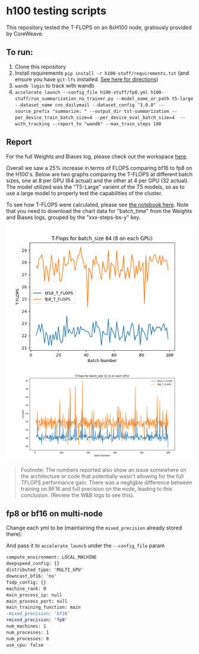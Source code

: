 # h100 testing scripts

This repository tested the T-FLOPS on an 8xH100 node, gratiously provided by CoreWeave. 

## To run:

1. Clone this repository
2. Install requirements `pip install -r h100-stuff/requirements.txt` (and ensure you have `git-lfs` installed. [See here for directions](https://askubuntu.com/questions/799341/how-to-install-git-lfs-on-ubuntu-16-04))
3. `wandb login` to track with wandb
4. `accelerate launch --config_file h100-stuff/fp8.yml h100-stuff/run_summarization_no_trainer.py --model_name_or_path t5-large --dataset_name cnn_dailymail --dataset_config "3.0.0" --source_prefix "summarize: " --output_dir tst-summarization --per_device_train_batch_size=4 --per_device_eval_batch_size=4  --with_tracking --report_to "wandb" --max_train_steps 100`

## Report

For the full Weights and Biases log, please check out the workspace [here](https://wandb.ai/muellerzr/summarization_no_trainer?workspace=user-muellerzr).

Overall we saw a 25% increase in terms of FLOPS comparing bf16 to fp8 on the H100's. Below are two graphs comparing the T-FLOPS at different batch sizes, one at 8 per GPU (64 actual) and the other at 4 per GPU (32 actual). The model utilized was the "T5-Large" varient of the T5 models, so as to use a large model to properly test the capabilities of the cluster.

To see how T-FLOPS were calculated, please see [the notebook here](Calculating_T_FLOPs.ipynb). Note that you need to download the chart data for "batch_time" from the Weights and Biases logs, grouped by the "xxx-steps-bs-y" key.

![The graph for batch size of 64, for 100 steps](100_steps_bs_8.png)
![The graph for batch size of 32, for 500 steps](500_steps_bs_4.png)

> Footnote: The numbers reported also show an issue somewhere on the architecture or code that potentially wasn't allowing for the full TFLOPS performance gain. There was a negligble difference between training on BF16 and full precision on the node, leading to this conclusion. (Review the W&B logs to see this).


## fp8 or bf16 on multi-node

Change each yml to be (maintaining the `mixed_precision` already stored there):

And pass it to `accelerate launch` under the `--config_file` param

```diff
compute_environment: LOCAL_MACHINE
deepspeed_config: {}
distributed_type: 'MULTI_GPU'
downcast_bf16: 'no'
fsdp_config: {}
machine_rank: 0
main_process_ip: null
main_process_port: null
main_training_function: main
-mixed_precision: 'bf16'
+mixed_precision: 'fp8'
num_machines: 1
num_processes: 1
num_processes: 8
use_cpu: false
```
